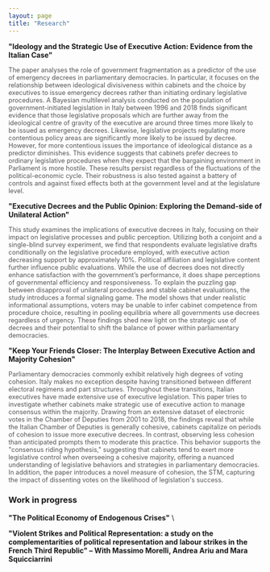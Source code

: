 ```yaml
---
layout: page
title: "Research"
---
```


**"Ideology and the Strategic Use of Executive Action: Evidence from the Italian Case"**
<p style="font-size: 0.9em; color: #555;">
The paper analyses the role of government fragmentation as a predictor of the use of emergency decrees in parliamentary democracies. In particular, it focuses on the relationship between ideological divisiveness within cabinets and the choice by executives to issue emergency decrees rather than initiating ordinary legislative procedures. A Bayesian multilevel analysis conducted on the population of government-initiated legislation in Italy between 1996 and 2018 finds significant evidence that those legislative proposals which are further away from the ideological centre of gravity of the executive are around three times more likely to be issued as emergency decrees. Likewise, legislative projects regulating more contentious policy areas are significantly more likely to be issued by decree. However, for more contentious issues the importance of ideological distance as a predictor diminishes. This evidence suggests that cabinets prefer decrees to ordinary legislative procedures when they expect that the bargaining environment in Parliament is more hostile. These results persist regardless of the fluctuations of the political-economic cycle. Their robustness is also tested against a battery of controls and against fixed effects both at the government level and at the legislature level.  
</p>

**"Executive Decrees and the Public Opinion: Exploring the Demand-side of Unilateral Action"**
<p style="font-size: 0.9em; color: #555;">
This study examines the implications of executive decrees in Italy, focusing on their impact on legislative processes and public perception. Utilizing both a conjoint
and a single-blind survey experiment, we find that respondents evaluate legislative drafts conditionally on the legislative procedure employed, with executive action decreasing support by approximately 10%. Political affiliation and legislative content further influence public evaluations. While the use of decrees does not directly enhance satisfaction with the government’s performance, it does shape perceptions of governmental efficiency and responsiveness. To explain the puzzling gap between disapproval of unilateral procedures and stable cabinet evaluations, the study introduces a formal signaling game. The model shows that under realistic informational assumptions, voters may be unable to infer cabinet competence from procedure choice, resulting in pooling equilibria where all governments use decrees regardless of urgency. These findings shed new light on the strategic use of decrees and their potential to shift the balance of power within parliamentary democracies.
</p>

**"Keep Your Friends Closer: The Interplay Between Executive Action and Majority Cohesion"**
<p style="font-size: 0.9em; color: #555;">
Parliamentary democracies commonly exhibit relatively high degrees of voting cohesion. Italy makes no exception despite having transitioned between different electoral regimens and part structures. Throughout these transitions, Italian executives have made extensive use of executive legislation. This paper tries to investigate whether cabinets make strategic use of executive action to manage consensus within the majority. Drawing from an extensive dataset of electronic votes in the Chamber of Deputies from 2001 to 2018, the findings reveal that while the Italian Chamber of Deputies is generally cohesive, cabinets capitalize on periods of cohesion to issue more executive decrees. In contrast, observing less cohesion than anticipated prompts them to moderate this practice. This behavior supports the "consensus riding hypothesis," suggesting that cabinets tend to exert more legislative control when overseeing a cohesive majority, offering a nuanced understanding of legislative behaviors and strategies in parliamentary democracies. In addition, the paper introduces a novel measure of cohesion, the STM, capturing the impact of dissenting votes on the likelihood of legislation's success.
</p>

### Work in progress

**"The Political Economy of Endogenous Crises"** \\

**"Violent Strikes and Political Representation: a study on the complementarities of political representation and labour strikes in the French Third Republic" – With Massimo Morelli, Andrea Ariu and Mara Squicciarrini**






